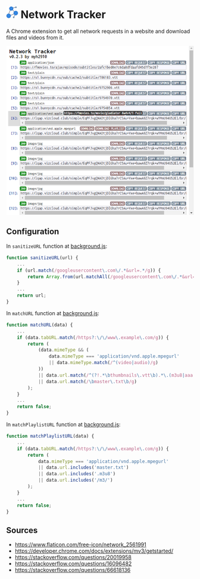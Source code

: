 # ![Icon](assets/icon_32.png) Network Tracker

A Chrome extension to get all network requests in a website and download files and videos from it.

![Screenshot](assets/screenshot.png)

## Configuration

In `sanitizeURL` function at [background.js](js/background.js#L265-L271):

```js
function sanitizeURL(url) {
	...
	if (url.match(/googleusercontent\.com\/.*&url=.*/g)) {
		return Array.from(url.matchAll(/googleusercontent\.com\/.*&url=(.*)/g))[0][1];
	}
	...
	return url;
}
```

In `matchURL` function at [background.js](js/background.js#L273-L276):

```js
function matchURL(data) {
	...
	if (data.tabURL.match(/https?:\/\/www\.example\.com/g)) {
		return (
			(data.mimeType && (
				data.mimeType === 'application/vnd.apple.mpegurl'
				|| data.mimeType.match(/^(video|audio)/g)
			))
			|| data.url.match(/^(?!.*\bthumbnails\.vtt\b).*\.(m3u8|aaa|ts|vtt|srt)\b/g)
			|| data.url.match(/\bmaster\.txt\b/g)
		);
	}
	...
	return false;
}
```

In `matchPlaylistURL` function at [background.js](js/background.js#L278-L286):

```js
function matchPlaylistURL(data) {
	...
	if (data.tabURL.match(/https?:\/\/www\.example\.com/g)) {
		return (
			data.mimeType === 'application/vnd.apple.mpegurl'
			|| data.url.includes('master.txt')
			|| data.url.includes('.m3u8')
			|| data.url.includes('/m3/')
		);
	}
	...
	return false;
}
```

## Sources

- <https://www.flaticon.com/free-icon/network_2561991>
- <https://developer.chrome.com/docs/extensions/mv3/getstarted/>
- <https://stackoverflow.com/questions/20019958>
- <https://stackoverflow.com/questions/16096482>
- <https://stackoverflow.com/questions/66618136>
